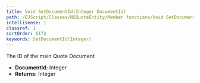```yaml
---
title: Void SetDocumentId(Integer DocumentId)
path: /EJScript/Classes/NSQuoteEntity/Member functions/Void SetDocumentId(Integer p_0)
intellisense: 1
classref: 1
sortOrder: 6172
keywords: SetDocumentId(Integer)
---
```



The ID of the main Quote Document



* **DocumentId:** Integer
* **Returns:** Integer



